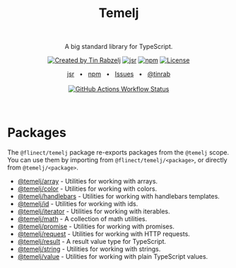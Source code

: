 <p align="center">
  <h1 align="center" style="text-decoration:none;">Temelj</h1>
  <br/>
  <p align="center">
    A big standard library for TypeScript.
  </p>
</p>

<p align="center">
  <a href="https://twitter.com/tinrab" rel="nofollow"><img src="https://img.shields.io/badge/created%20by-@tinrab-1d9bf0.svg" alt="Created by Tin Rabzelj"></a>
  <a href="https://jsr.io/@flinect/temelj" rel="nofollow"><img src="https://jsr.io/badges/@flinect/temelj" alt="jsr"></a>
  <a href="https://www.npmjs.com/package/@flinect/temelj" rel="nofollow"><img src="https://img.shields.io/npm/dw/%40flinect%2Ftemelj" alt="npm"></a>
  <a href="https://opensource.org/licenses/MIT" rel="nofollow"><img src="https://img.shields.io/github/license/flinect/temelj" alt="License"></a>
  <!-- <a href="https://github.com/flinect/temelj" rel="nofollow"><img src="https://img.shields.io/github/stars/flinect/temelj" alt="stars"></a> -->
</p>

<div align="center">
  <a href="https://jsr.io/@flinect/temelj">jsr</a>
  <span>&nbsp;&nbsp;•&nbsp;&nbsp;</span>
  <a href="https://www.npmjs.com/package/@flinect/temelj">npm</a>
  <span>&nbsp;&nbsp;•&nbsp;&nbsp;</span>
  <a href="https://github.com/flinect/temelj/issues/new">Issues</a>
  <span>&nbsp;&nbsp;•&nbsp;&nbsp;</span>
  <a href="https://twitter.com/tinrab">@tinrab</a>
  <br />
</div>

<br/>

<div align="center">
  <a href="https://github.com/flinect/temelj/actions" rel="nofollow"><img alt="GitHub Actions Workflow Status" src="https://img.shields.io/github/actions/workflow/status/flinect/temelj/test.yaml"></a>
</div>

<br/>
<br/>

# Packages

The `@flinect/temelj` package re-exports packages from the `@temelj` scope. You
can use them by importing from `@flinect/temelj/<package>`, or directly from
`@temelj/<package>`.

- [@temelj/array](./packages/array) - Utilities for working with arrays.
- [@temelj/color](./packages/color) - Utilities for working with colors.
- [@temelj/handlebars](./packages/handlebars) - Utilities for working with
  handlebars templates.
- [@temelj/id](./packages/id) - Utilities for working with ids.
- [@temelj/iterator](./packages/iterator) - Utilities for working with
  iterables.
- [@temelj/math](./packages/math) - A collection of math utilities.
- [@temelj/promise](./packages/promise) - Utilities for working with promises.
- [@temelj/request](./packages/request) - Utilities for working with HTTP
  requests.
- [@temelj/result](./packages/result) - A result value type for TypeScript.
- [@temelj/string](./packages/string) - Utilities for working with strings.
- [@temelj/value](./packages/value) - Utilities for working with plain
  TypeScript values.
